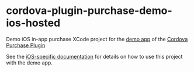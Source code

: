 cordova-plugin-purchase-demo-ios-hosted
=======================================

Demo iOS in-app purchase XCode project for the [demo app](https://github.com/dpa99c/cordova-plugin-purchase-demo) of the [Cordova Purchase Plugin](https://github.com/dpa99c/cordova-plugin-purchase)

See the [iOS-specific documentation](https://github.com/dpa99c/cordova-plugin-purchase/blob/master/doc/ios.md#hosted-content) for details on how to use this project with the demo app.